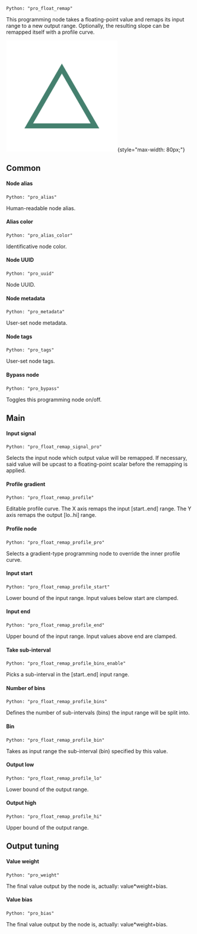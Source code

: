 `Python: "pro_float_remap"`

This programming node takes a floating-point value and remaps its input range to a new output range. Optionally, the resulting slope can be remapped itself with a profile curve.

![Icon](pro_float_remap_swatch.png "Icon"){style="max-width: 80px;"}

## Common

#### Node alias
`Python: "pro_alias"`

Human-readable node alias.

#### Alias color
`Python: "pro_alias_color"`

Identificative node color.

#### Node UUID
`Python: "pro_uuid"`

Node UUID.

#### Node metadata
`Python: "pro_metadata"`

User-set node metadata.

#### Node tags
`Python: "pro_tags"`

User-set node tags.

#### Bypass node
`Python: "pro_bypass"`

Toggles this programming node on/off.

## Main

#### Input signal
`Python: "pro_float_remap_signal_pro"`

Selects the input node which output value will be remapped. If necessary, said value will be upcast to a floating-point scalar before the remapping is applied.

#### Profile gradient
`Python: "pro_float_remap_profile"`

Editable profile curve. The X axis remaps the input [start..end] range. The Y axis remaps the output [lo..hi] range.

#### Profile node
`Python: "pro_float_remap_profile_pro"`

Selects a gradient-type programming node to override the inner profile curve.

#### Input start
`Python: "pro_float_remap_profile_start"`

Lower bound of the input range. Input values below start are clamped.

#### Input end
`Python: "pro_float_remap_profile_end"`

Upper bound of the input range. Input values above end are clamped.

#### Take sub-interval
`Python: "pro_float_remap_profile_bins_enable"`

Picks a sub-interval in the [start..end] input range.

#### Number of bins
`Python: "pro_float_remap_profile_bins"`

Defines the number of sub-intervals (bins) the input range will be split into.

#### Bin
`Python: "pro_float_remap_profile_bin"`

Takes as input range the sub-interval (bin) specified by this value.

#### Output low
`Python: "pro_float_remap_profile_lo"`

Lower bound of the output range.

#### Output high
`Python: "pro_float_remap_profile_hi"`

Upper bound of the output range.

## Output tuning

#### Value weight
`Python: "pro_weight"`

The final value output by the node is, actually: value*weight+bias.

#### Value bias
`Python: "pro_bias"`

The final value output by the node is, actually: value*weight+bias.

